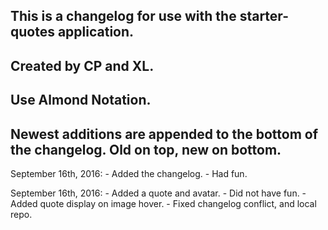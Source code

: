 ## This is a changelog for use with the starter-quotes application.
## Created by CP and XL.

## Use Almond Notation.

## Newest additions are appended to the bottom of the changelog. Old on top, new on bottom.

September 16th, 2016:
    - Added the changelog.
    - Had fun.

September 16th, 2016:
    - Added a quote and avatar.
    - Did not have fun.
    - Added quote display on image hover.
    - Fixed changelog conflict, and local repo.
